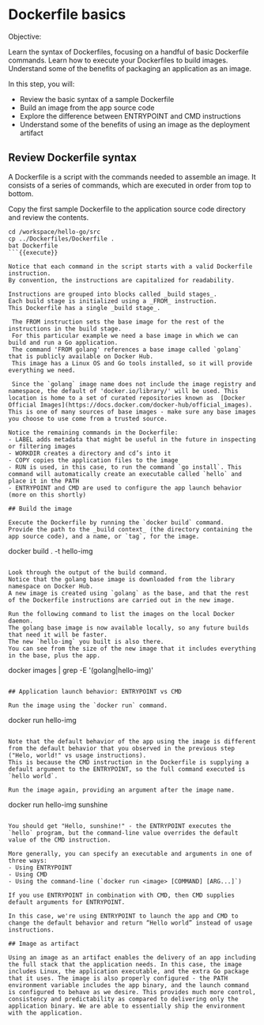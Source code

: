 # Dockerfile basics

Objective:

Learn the syntax of Dockerfiles, focusing on a handful of basic Dockerfile commands. 
Learn how to execute your Dockerfiles to build images. 
Understand some of the benefits of packaging an application as an image.

In this step, you will:
- Review the basic syntax of a sample Dockerfile
- Build an image from the app source code
- Explore the difference between ENTRYPOINT and CMD instructions
- Understand some of the benefits of using an image as the deployment artifact

## Review Dockerfile syntax

A Dockerfile is a script with the commands needed to assemble an image. 
It consists of a series of commands, which are executed in order from top to bottom.

Copy the first sample Dockerfile to the application source code directory and review the contents.

```
cd /workspace/hello-go/src
cp ../Dockerfiles/Dockerfile .
bat Dockerfile
```{{execute}}

Notice that each command in the script starts with a valid Dockerfile instruction. 
By convention, the instructions are capitalized for readability. 

Instructions are grouped into blocks called _build stages_. 
Each build stage is initialized using a _FROM_ instruction. 
This Dockerfile has a single _build stage_.
 
 The FROM instruction sets the base image for the rest of the instructions in the build stage. 
 For this particular example we need a base image in which we can build and run a Go application. 
 The command 'FROM golang' references a base image called `golang` that is publicly available on Docker Hub. 
 This image has a Linux OS and Go tools installed, so it will provide everything we need.
 
 Since the `golang` image name does not include the image registry and namespace, the default of 'docker.io/library/' will be used. This location is home to a set of curated repositories known as  [Docker Official Images](https://docs.docker.com/docker-hub/official_images). This is one of many sources of base images - make sure any base images you choose to use come from a trusted source.
 
Notice the remaining commands in the Dockerfile:
- LABEL adds metadata that might be useful in the future in inspecting or filtering images
- WORKDIR creates a directory and cd’s into it
- COPY copies the application files to the image
- RUN is used, in this case, to run the command `go install`. This command will automatically create an executable called `hello` and place it in the PATH
- ENTRYPOINT and CMD are used to configure the app launch behavior (more on this shortly)

## Build the image

Execute the Dockerfile by running the `docker build` command. 
Provide the path to the _build context_ (the directory containing the app source code), and a name, or `tag`, for the image.

```
docker build . -t hello-img
```{{execute}}

Look through the output of the build command. 
Notice that the golang base image is downloaded from the library namespace on Docker Hub. 
A new image is created using `golang` as the base, and that the rest of the Dockerfile instructions are carried out in the new image.

Run the following command to list the images on the local Docker daemon. 
The golang base image is now available locally, so any future builds that need it will be faster. 
The new `hello-img` you built is also there. 
You can see from the size of the new image that it includes everything in the base, plus the app.

```
docker images | grep -E '(golang|hello-img)'
```{{execute}}

## Application launch behavior: ENTRYPOINT vs CMD

Run the image using the `docker run` command.

```
docker run hello-img
```{{execute}}

Note that the default behavior of the app using the image is different from the default behavior that you observed in the previous step ("Helo, world!" vs usage instructions). 
This is because the CMD instruction in the Dockerfile is supplying a default argument to the ENTRYPOINT, so the full command executed is `hello world`.

Run the image again, providing an argument after the image name.

```
docker run hello-img sunshine
```{{execute}}

You should get "Hello, sunshine!" - the ENTRYPOINT executes the `hello` program, but the command-line value overrides the default value of the CMD instruction.

More generally, you can specify an executable and arguments in one of three ways:
- Using ENTRYPOINT
- Using CMD
- Using the command-line (`docker run <image> [COMMAND] [ARG...]`)

If you use ENTRYPOINT in combination with CMD, then CMD supplies default arguments for ENTRYPOINT.

In this case, we're using ENTRYPOINT to launch the app and CMD to change the default behavior and return “Hello world” instead of usage instructions.

## Image as artifact

Using an image as an artifact enables the delivery of an app including the full stack that the application needs. In this case, the image includes Linux, the application executable, and the extra Go package that it uses. The image is also properly configured - the PATH environment variable includes the app binary, and the launch command is configured to behave as we desire. This provides much more control, consistency and predictability as compared to delivering only the application binary. We are able to essentially ship the environment with the application. 
